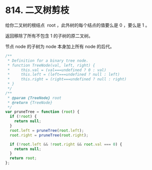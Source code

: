 # 814. 二叉树剪枝

给你二叉树的根结点  root ，此外树的每个结点的值要么是 0 ，要么是 1 。

返回移除了所有不包含 1 的子树的原二叉树。

节点 node 的子树为 node 本身加上所有 node 的后代。

```js
/**
 * Definition for a binary tree node.
 * function TreeNode(val, left, right) {
 *     this.val = (val===undefined ? 0 : val)
 *     this.left = (left===undefined ? null : left)
 *     this.right = (right===undefined ? null : right)
 * }
 */
/**
 * @param {TreeNode} root
 * @return {TreeNode}
 */
var pruneTree = function (root) {
  if (!root) {
    return null;
  }
  root.left = pruneTree(root.left);
  root.right = pruneTree(root.right);

  if (!root.left && !root.right && root.val === 0) {
    return null;
  }
  return root;
};
```
